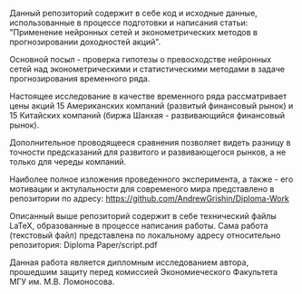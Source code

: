 Данный репозиторий содержит в себе код и исходные данные, использованные в процессе подготовки и написания статьи: "Применение нейронных сетей и эконометрических методов в прогнозировании доходностей акций".

Основной посыл - проверка гипотезы о превосходстве нейронных сетей над эконометрическими и статистическими методами в задаче прогнозирования временного ряда.

Настоящее исследование в качестве временного ряда рассматривает цены акций 15 Американских компаний (развитый финансовый рынок) и 15 Китайских компаний (биржа Шанхая - развивающийся финансовый рынок).

Дополнительное проводящееся сравнения позволяет видеть разницу в точности предсказаний для развитого и развивающегося рынков, а не только для череды компаний.

Наиболее полное изложения проведенного эксперимента, а также - его мотивации и актулальности для современого мира представлено в репозитории по адресу: https://github.com/AndrewGrishin/Diploma-Work

Описанный выше репозиторий содержит в себе технический файлы LaTeX, образованные в процессе написания работы. Сама работа (текстовый файл) представлена по локальному адресу относительно репозитория: Diploma Paper/script.pdf 

Данная работа является дипломным исследованием автора, прошедшим защиту перед комиссией Экономиеческого Факультета МГУ им. М.В. Ломоносова.
